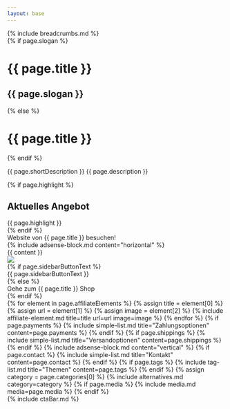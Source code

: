 ```yaml
---
layout: base
---
```

<script type="application/ld+json">
    {
        "@context": "https://schema.org/",
        "@type": "Product",
        "name": "{{ page.title }}",
        "image": "{{ page.image }}",
        "description": "{{ page.description }}",
        "review": {
        "@type": "Review",
        "reviewRating": {
          "@type": "Rating",
          "ratingValue": "5",
          "bestRating": "5"
        },
        "author": {
          "@type": "Person",
          "name": "{{ page.author }}"
        }
      }
    }
</script>
<div class="container">
    <div class="row">
{% include breadcrumbs.md %}
</div>
<div class="row">
        <div class="col-lg-9
         col-sm-12 mt-2">
            <div>
                {% if page.slogan %}
                <h1 class="h2">{{ page.title }}
                <h2 class="text-muted h5">{{ page.slogan }}</h2>
                </h1>
                {% else %}
                <h1 class="h2">{{ page.title }}</h1>
                {% endif %}
                <p>{{ page.shortDescription }} {{ page.description }}</p>
                <span id="productCta" class="affili" data-affili="{{ page.targetUrl }}" rel="nofollow">
                {% if page.highlight %}
                <h2 class="h4">Aktuelles Angebot</h2>
                <div class="alert alert-success text-center" role="alert">
                    {{ page.highlight }}
                </div>
                {% endif %}
                    <div class="btn btn-outline-success w-100">
                        Website von {{ page.title }} besuchen!
                    </div>
                </span>
            </div>
{% include adsense-block.md content="horizontal" %}
            <div class="align-items-center">
                {{ content }}
            </div>
        </div>
        <div class="col-lg-3 col-sm-12">
            <span class="affili" data-affili="{{ page.targetUrl }}" rel="nofollow">
                <div class="text-center mb-3">
                    <div>
                        <img class="img-fluid mt-4" src="{{ page.image }}" />
                    </div>
                    {% if page.sidebarButtonText %}
                    <div class="btn btn-success mt-4 mb-3">
                        {{ page.sidebarButtonText }}
                    </div>
                    {% else %}
                    <div class="btn btn-success mt-4 mb-3">
                        Gehe zum {{ page.title }} Shop
                    </div>
                    {% endif %}
                </div>
            </span>
            {% for element in page.affiliateElements %}
            {% assign title = element[0] %}
            {% assign url = element[1] %}
            {% assign image = element[2] %}
            {% include affiliate-element.md title=title url=url image=image %}
            {% endfor %}
            {% if page.payments %}
            {% include simple-list.md title="Zahlungsoptionen" content=page.payments %}
            {% endif %}
            {% if page.shippings %}
            {% include simple-list.md title="Versandoptionen" content=page.shippings %}
            {% endif %}
{% include adsense-block.md content="vertical" %}
            {% if page.contact %}
            {% include simple-list.md title="Kontakt" content=page.contact %}
            {% endif %}
            {% if page.tags %}
            {% include tag-list.md title="Themen" content=page.tags %}
            {% endif %}
            {% assign category = page.categories[0] %}
            {% include alternatives.md category=category %}
            {% if page.media %}
            {% include media.md media=page.media %}
            {% endif %}
        </div>
    </div>
</div>
{% include ctaBar.md %}